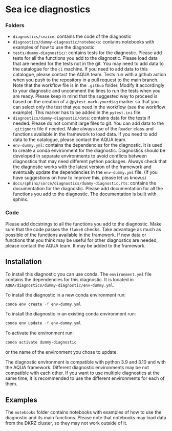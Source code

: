 # Sea ice diagnostics


### Folders

- `diagnostics/seaice`: contains the code of the diagnostic
- `diagnostics/dummy-diagnostic/notebooks`: contains notebooks with examples of how to use the diagnostic
- `tests/dummy-diagnostic/`: contains tests for the diagnostic. Please add tests for all the functions you add to the diagnostic. Please load data that are needed for the tests not in the git. You may need to add data to the catalogue for the `ci` machine. If you need to add data to this catalogue, please contact the AQUA team. Tests run with a github action when you push to the repository in a pull request to the main branch. Note that the workflow file is in the `.github` folder. Modify it accordingly to your diagnostic and uncomment the lines to run the tests when you are ready. Please keep in mind that the suggested way to proceed is based on the creation of a `@pytest.mark.yourdiag` marker so that you can select only the test that you need in the workflow (see the workflow example). This marker has to be added in the `pytest.ini` file.  
- `diagnostics/dummy-diagnostic/data`: contains data for the tests if needed. Please do not commit large files to git. You can add data to the `.gitignore` file if needed. Make always use of the `Reader` class and functions available in the framework to load data. If you need to add data to the catalogue, please contact the AQUA team.
- `env-dummy.yml`: contains the dependencies for the diagnostic. It is used to create a conda environment for the diagnostic. Diagnostics should be developed in separate environments to avoid conflicts between diagnostics that may need different python packages. Always check that the diagnostic works with the latest version of the framework and eventually update the dependencies in the `env-dummy.yml` file. (If you have suggestions on how to improve this, please let us know.s)
- `docs/sphinx/sorce/diagnostics/dummy-diagnostic.rts`: contains the documentation for the diagnostic. Please add documentation for all the functions you add to the diagnostic. The documentation is built with sphinx.

### Code

Please add docstrings to all the functions you add to the diagnostic.
Make sure that the code passes the `flake8` checks.
Take advantage as much as possible of the functions available in the framework. If new data or functions that you think may be useful for other diagnostics are needed, please contact the AQUA team. It may be added to the framework.

## Installation

To install this diagnostic you can use conda.
The `environment.yml` file contains the dependencies for this diagnostic.
It is located in `AQUA/diagnostics/dummy-diagnostic/env-dummy.yml`.

To install the diagnostic in a new conda environment run:

```bash
conda env create -f env-dummy.yml
```

To install the diagnostic in an existing conda environment run:

```bash
conda env update -f env-dummy.yml
```

To activate the environment run:

```bash
conda activate dummy-diagnostic
```

or the name of the environment you chose to update.

The diagnostic environment is compatible with python 3.9 and 3.10 and with the AQUA framework.
Different diagnostic environments may be not compatible with each other.
If you want to use multiple diagnostics at the same time, it is recommended to use the different environments for each of them.

## Examples

The `notebooks` folder contains notebooks with examples of how to use the diagnostic and its main functions.
Please note that notebooks may load data from the DKRZ cluster, so they may not work outside of it.